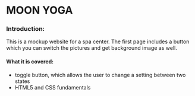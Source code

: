 # MOON YOGA
### Introduction:
This is a mockup website for a spa center. The first page includes a button which you can switch the pictures and get background image as well.

#### What it is covered:
- toggle button, which allows the user to change a setting between two states
- HTML5 and CSS fundamentals
